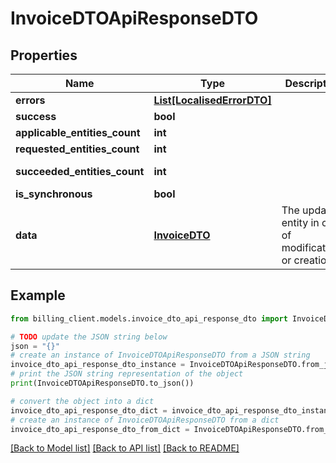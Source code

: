 # InvoiceDTOApiResponseDTO


## Properties

Name | Type | Description | Notes
------------ | ------------- | ------------- | -------------
**errors** | [**List[LocalisedErrorDTO]**](LocalisedErrorDTO.md) |  | [optional] 
**success** | **bool** |  | [optional] 
**applicable_entities_count** | **int** |  | [optional] 
**requested_entities_count** | **int** |  | [optional] 
**succeeded_entities_count** | **int** |  | [optional] [readonly] 
**is_synchronous** | **bool** |  | [optional] 
**data** | [**InvoiceDTO**](InvoiceDTO.md) | The updated entity in case of modifications or creation | [optional] 

## Example

```python
from billing_client.models.invoice_dto_api_response_dto import InvoiceDTOApiResponseDTO

# TODO update the JSON string below
json = "{}"
# create an instance of InvoiceDTOApiResponseDTO from a JSON string
invoice_dto_api_response_dto_instance = InvoiceDTOApiResponseDTO.from_json(json)
# print the JSON string representation of the object
print(InvoiceDTOApiResponseDTO.to_json())

# convert the object into a dict
invoice_dto_api_response_dto_dict = invoice_dto_api_response_dto_instance.to_dict()
# create an instance of InvoiceDTOApiResponseDTO from a dict
invoice_dto_api_response_dto_from_dict = InvoiceDTOApiResponseDTO.from_dict(invoice_dto_api_response_dto_dict)
```
[[Back to Model list]](../README.md#documentation-for-models) [[Back to API list]](../README.md#documentation-for-api-endpoints) [[Back to README]](../README.md)


